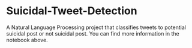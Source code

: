 # Suicidal-Tweet-Detection
 A Natural Language Processing project that classifies tweets to potential suicidal post or not suicidal post. You can find more information in the notebook above.
